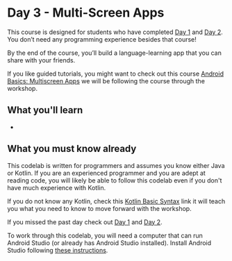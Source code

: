 # Day 3 - Multi-Screen Apps

This course is designed for students who have completed [Day 1](https://github.com/WomenWhoCode/AndroidWorkshops_BCN/blob/master/Day%201%20-%20Kotlin%20Basics/README.md) and [Day 2](https://github.com/WomenWhoCode/AndroidWorkshops_BCN/blob/master/Day%202%20-%20Android%20Basics/README.md). You don’t need any programming experience besides that course!

By the end of the course, you’ll build a language-learning app that you can share with your friends. 

If you like guided tutorials, you might want to check out this course [Android Basics: Multiscreen Apps](https://eu.udacity.com/course/android-basics-multiscreen-apps--ud839)  we will be following the course through the workshop.  

## What you'll learn

- 

## What you must know already

This codelab is written for programmers and assumes you know either Java or Kotlin. If you are an experienced programmer and you are adept at reading code, you will likely be able to follow this codelab even if you don't have much experience with Kotlin.

If you do not know any Kotlin, check this [Kotlin Basic Syntax](https://kotlinlang.org/docs/reference/basic-syntax.html) link it will teach you what you need to know to move forward with the workshop. 

If you missed the past day check out [Day 1](https://github.com/WomenWhoCode/AndroidWorkshops_BCN/blob/master/Day%201%20-%20Kotlin%20Basics/README.md) and [Day 2](https://github.com/WomenWhoCode/AndroidWorkshops_BCN/blob/master/Day%202%20-%20Android%20Basics/README.md). 

To work through this codelab, you will need a computer that can run Android Studio (or already has Android Studio installed). Install Android Studio following [these instructions](https://github.com/WomenWhoCode/AndroidWorkshops_BCN/blob/master/Installation.md).

